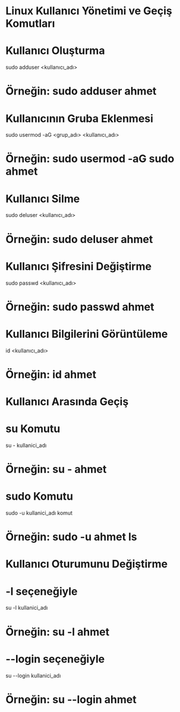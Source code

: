 # Linux Kullanıcı Yönetimi ve Geçiş Komutları

# Kullanıcı Oluşturma
sudo adduser <kullanıcı_adı>
# Örneğin: sudo adduser ahmet

# Kullanıcının Gruba Eklenmesi
sudo usermod -aG <grup_adı> <kullanıcı_adı>
# Örneğin: sudo usermod -aG sudo ahmet

# Kullanıcı Silme
sudo deluser <kullanıcı_adı>
# Örneğin: sudo deluser ahmet

# Kullanıcı Şifresini Değiştirme
sudo passwd <kullanıcı_adı>
# Örneğin: sudo passwd ahmet

# Kullanıcı Bilgilerini Görüntüleme
id <kullanıcı_adı>
# Örneğin: id ahmet

# Kullanıcı Arasında Geçiş

# su Komutu
su - kullanici_adı
# Örneğin: su - ahmet

# sudo Komutu
sudo -u kullanici_adı komut
# Örneğin: sudo -u ahmet ls

# Kullanıcı Oturumunu Değiştirme

# -l seçeneğiyle
su -l kullanici_adı
# Örneğin: su -l ahmet

# --login seçeneğiyle
su --login kullanici_adı
# Örneğin: su --login ahmet
